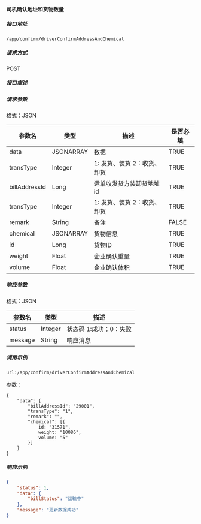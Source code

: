 #### 司机确认地址和货物数量

##### 接口地址

```
/app/confirm/driverConfirmAddressAndChemical
```

##### 请求方式

POST

##### 接口描述

##### 请求参数

格式：JSON

| 参数名 | 类型 | 描述 | 是否必填 |
| --- | --- | --- | --- |
| data | JSONARRAY | 数据 | TRUE |
| transType | Integer | 1: 发货、装货 2：收货、卸货 | TRUE |
| billAddressId | Long | 运单收发货方装卸货地址id | TRUE |
| transType | Integer | 1: 发货、装货 2：收货、卸货 | TRUE |
| remark| String |备注|FALSE|
| chemical| JSONARRAY| 货物信息 |TRUE|
| id| Long | 货物ID |TRUE|
| weight| Float| 企业确认重量 |TRUE|
| volume| Float| 企业确认体积 |TRUE|

##### 响应参数

格式：JSON

| 参数名 | 类型 | 描述 |
| --- | --- | --- |
| status | Integer | 状态码 1:成功；0：失败 |
| message | String | 响应消息 |

##### 调用示例

```
url:/app/confirm/driverConfirmAddressAndChemical

```

参数：

```
{
	"data": {
		"billAddressId": "29001",
		"transType": "1",
		"remark": "",
		"chemical": [{
			id: "31571",
			weight: "10086",
			volume: "5"
		}]
	}
}
```

##### 响应示例

```json
{
    "status": 1,
    "data": {
        "billStatus": "运输中"
    },
    "message": "更新数据成功"
}
```



